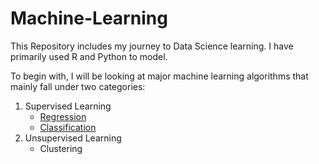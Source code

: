 # Machine-Learning
This Repository includes my journey to Data Science learning. I have primarily used R and Python to model. 

To begin with, I will be looking at major machine learning algorithms that mainly fall under two categories:
1. Supervised Learning
    + [Regression](https://github.com/pvod/machine-learning/blob/master/Regression)
    + [Classification](https://github.com/pvod/machine-learning/edit/master/Classification)
2. Unsupervised Learning
    + Clustering

